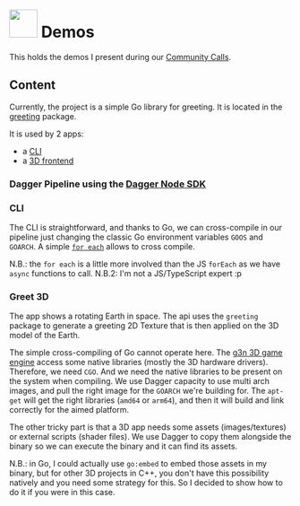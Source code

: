 # [<img height="50px" src="https://dagger.io/logo.svg">](https://dagger.io) Demos

This holds the demos I present during our [Community Calls](https://dagger.io/events).

## Content

Currently, the project is a simple Go library for greeting. It is located in the [greeting](./greeting) package.

It is used by 2 apps:
- a [CLI](./cmd/greet/main.go)
- a [3D frontend](./cmd/greet3d/main.go)

### Dagger Pipeline using the [Dagger Node SDK](https://docs.dagger.io/sdk/nodejs)

### CLI

The CLI is straightforward, and thanks to Go, we can cross-compile in our pipeline just changing the 
classic Go environment variables `GOOS` and `GOARCH`. A simple [`for each`](https://github.com/dolanor/demos/blob/42331888d99c0e890d1b75f4f333d1629fbccfa3/ci/greet.ts#L16-L17) allows to cross compile.

N.B.: the `for each` is a little more involved than the JS `forEach` as we have `async` functions to call.
N.B.2: I'm not a JS/TypeScript expert :p

### Greet 3D

The app shows a rotating Earth in space. The api uses the `greeting` package to generate a greeting 2D Texture that is then applied on the 3D model of the Earth.

The simple cross-compiling of Go cannot operate here. The [g3n 3D game engine](http://g3n.rocks) access some native libraries (mostly the 3D hardware drivers). Therefore, we need `CGO`. And we need the native libraries to be present on the system when compiling.
We use Dagger capacity to use multi arch images, and pull the right image for the `GOARCH` we're building for.
The `apt-get` will get the right libraries (`amd64` or `arm64`), and then it will build and link correctly for the aimed platform.

The other tricky part is that a 3D app needs some assets (images/textures) or external scripts (shader files). We use Dagger to copy them alongside the binary so we can execute the binary and it can find its assets.

N.B.: in Go, I could actually use `go:embed` to embed those assets in my binary, but for other 3D projects in C++, you don't have this possibility natively and you need some strategy for this. So I decided to show how to do it if you were in this case.
